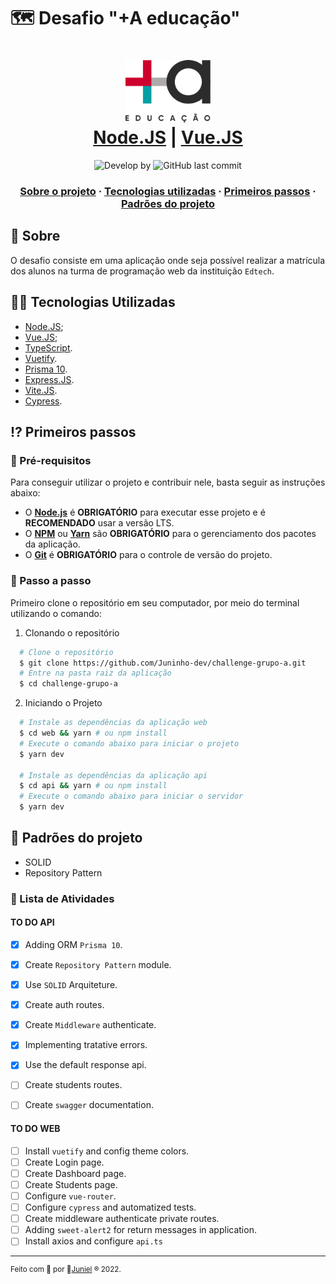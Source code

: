 # 🗺 Desafio "+A educação"

<h1 align="center">
    <img alt="Dominun" src="./assets/logo-mais-a-educacao.svg" height="100px" />
    <br/>
   <a href="https://nodejs.org" target="_blank" rel="noopener">Node.JS</a> | <a href="https://vuejs.org/" target="_blank" rel="noopener">Vue.JS</a> 
</h1>

<p align="center">
  <img alt="Develop by" src="https://img.shields.io/badge/Develop%20&%20Made%20by-Juniel-blue?style=flat&logo=Awesome-Lists">
  <img alt="GitHub last commit" src="https://img.shields.io/badge/Made%20with-TypeScript-1f425f.svg?logo=typescript">
</p>

<h3 align="center">
  <a href="#-sobre">Sobre o projeto</a>
  <span> · </span>
  <a href="#-tecnologias-utilizadas">Tecnologias utilizadas</a>
  <span> · </span>
  <a href="#-primeiros-passos">Primeiros passos</a>
  <span> · </span>
  <a href="#-padroes-contribuir">Padrões do projeto</a>
</h3>

## 💭 Sobre

O desafio consiste em uma aplicação onde seja possível realizar a matrícula dos alunos na turma de programação web da instituição `Edtech`.

## 👨‍💻 Tecnologias Utilizadas

- <a href="https://nodejs.org" target="_blank" rel="noopener">Node.JS</a>;
- <a href="https://vuejs.org/" target="_blank" rel="noopener">Vue.JS</a>;
- <a href="https://www.typescriptlang.org/" target="_blank" rel="noopener">TypeScript</a>.
- <a href="https://vuetifyjs.com" target="_blank" rel="noopener">Vuetify</a>.
- <a href="https://www.prisma.io/" target="_blank" rel="noopener">Prisma 10</a>.
- <a href="https://expressjs.com/" target="_blank" rel="noopener">Express.JS</a>.
- <a href="https://vitejs.dev/" target="_blank" rel="noopener">Vite.JS</a>.
- <a href="https://www.cypress.io/" target="_blank" rel="noopener">Cypress</a>.

## ⁉ Primeiros passos

### 🤔 Pré-requisitos

Para conseguir utilizar o projeto e contribuir nele, basta seguir as instruções abaixo:

- O **<a href="https://nodejs.org/en/" target="_blank" rel="noopener">Node.js</a>** é **OBRIGATÓRIO** para executar esse projeto e é **RECOMENDADO** usar a versão LTS.
- O **<a href="https://www.npmjs.com/" target="_blank" rel="noopener">NPM</a>** ou **<a href="https://yarnpkg.com/" target="_blank" rel="noopener">Yarn</a>** são **OBRIGATÓRIO** para o gerenciamento dos pacotes da aplicação.
- O **<a href="https://git-scm.com/" target="_blank" rel="noopener">Git</a>** é **OBRIGATÓRIO** para o controle de versão do projeto.

### 📝 Passo a passo

Primeiro clone o repositório em seu computador, por meio do terminal utilizando o comando:

1. Clonando o repositório

```sh
  # Clone o repositório
  $ git clone https://github.com/Juninho-dev/challenge-grupo-a.git
  # Entre na pasta raiz da aplicação
  $ cd challenge-grupo-a
```

2. Iniciando o Projeto

```sh
  # Instale as dependências da aplicação web
  $ cd web && yarn # ou npm install
  # Execute o comando abaixo para iniciar o projeto
  $ yarn dev

  # Instale as dependências da aplicação api
  $ cd api && yarn # ou npm install
  # Execute o comando abaixo para iniciar o servidor
  $ yarn dev
```
## 💯 Padrões do projeto

 - SOLID
 - Repository Pattern

### 🚧 Lista de Atividades

#### TO DO API
- [x] Adding ORM `Prisma 10`.
- [x] Create `Repository Pattern` module.
- [x] Use `SOLID` Arquiteture.
- [x] Create auth routes.
- [x] Create `Middleware` authenticate.
- [x] Implementing tratative errors.
- [x] Use the default response api.
- [ ] Create students routes.
- [ ] Create `swagger` documentation.


#### TO DO WEB
- [ ] Install `vuetify` and config theme colors.
- [ ] Create Login page.
- [ ] Create Dashboard page.
- [ ] Create Students page.
- [ ] Configure `vue-router`.
- [ ] Configure `cypress` and automatized tests.
- [ ] Create middleware authenticate private routes.
- [ ] Adding `sweet-alert2` for return messages in application.
- [ ] Install axios and configure `api.ts`

---

<sup> Feito com 💙 por 👾<a href="https://github.com/juninho-dev/" target="_blank" rel="noopener">Juniel</a> ® 2022.</sup>
